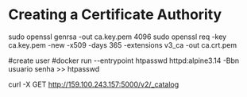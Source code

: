 # Creating a Certificate Authority

sudo openssl genrsa -out ca.key.pem 4096
sudo openssl req -key ca.key.pem -new -x509 -days 365 -extensions v3_ca -out ca.crt.pem

#create user 
#docker run --entrypoint htpasswd httpd:alpine3.14 -Bbn usuario senha >> htpasswd

curl -X GET http://159.100.243.157:5000/v2/_catalog

